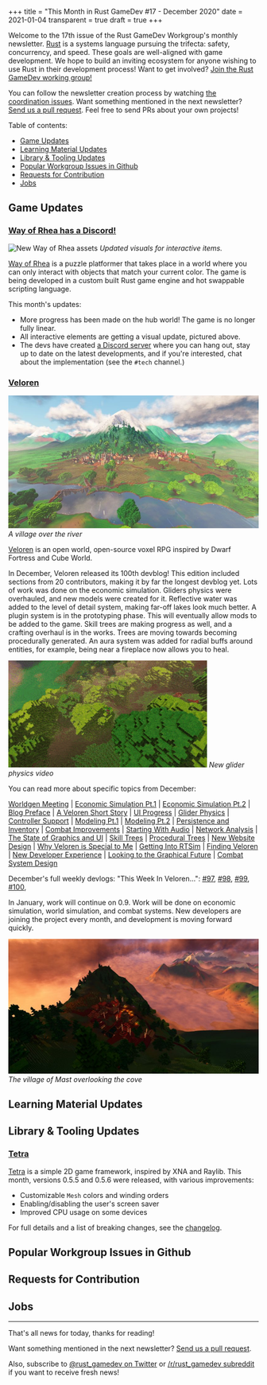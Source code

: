 +++
title = "This Month in Rust GameDev #17 - December 2020"
date = 2021-01-04
transparent = true
draft = true
+++

<!-- Check the post with markdownlint-->

Welcome to the 17th issue of the Rust GameDev Workgroup's
monthly newsletter.
[Rust] is a systems language pursuing the trifecta:
safety, concurrency, and speed.
These goals are well-aligned with game development.
We hope to build an inviting ecosystem for anyone wishing
to use Rust in their development process!
Want to get involved? [Join the Rust GameDev working group!][join]

You can follow the newsletter creation process
by watching [the coordination issues][coordination].
Want something mentioned in the next newsletter?
[Send us a pull request][pr].
Feel free to send PRs about your own projects!

[Rust]: https://rust-lang.org
[join]: https://github.com/rust-gamedev/wg#join-the-fun
[pr]: https://github.com/rust-gamedev/rust-gamedev.github.io
[coordination]: https://github.com/rust-gamedev/rust-gamedev.github.io/issues?q=label%3Acoordination

[Rust]: https://rust-lang.org
[join]: https://github.com/rust-gamedev/wg#join-the-fun

Table of contents:

- [Game Updates](#game-updates)
- [Learning Material Updates](#learning-material-updates)
- [Library & Tooling Updates](#library-tooling-updates)
- [Popular Workgroup Issues in Github](#popular-workgroup-issues-in-github)
- [Requests for Contribution](#requests-for-contribution)
- [Jobs](#jobs)

<!--
Ideal section structure is:

```
### [Title]

![image/GIF description](image link)
_image caption_

A paragraph or two with a summary and [useful links].

_Discussions:
[/r/rust](https://reddit.com/r/rust/todo),
[twitter](https://twitter.com/todo/status/123456)_

[Title]: https://first.link
[useful links]: https://other.link
```

If needed, a section can be split into subsections with a "------" delimiter.
-->

## Game Updates

### [Way of Rhea has a Discord!][wor-discord]

![New Way of Rhea assets](way-of-rhea.gif)
_Updated visuals for interactive items._

[Way of Rhea][wor-website] is a puzzle platformer that takes place in a world
where you can only interact with objects that match your current color. The game
is being developed in a custom built Rust game engine and hot swappable
scripting language.

This month's updates:

- More progress has been made on the hub world! The game is no longer fully
  linear.
- All interactive elements are getting a visual update, pictured above.
- The devs have created [a Discord server][wor-discord] where you can hang out,
  stay up to date on the latest developments, and if you're interested, chat
  about the implementation (see the `#tech` channel.)

[wor-discord]: https://discord.gg/JGeVt5XwPP
[wor-website]: https://anthropicstudios.com/way-of-rhea

### [Veloren][veloren]

![Landscape](veloren1.jpg)
_A village over the river_

[Veloren][veloren] is an open world, open-source voxel RPG inspired by Dwarf
Fortress and Cube World.

In December, Veloren released its 100th devblog! This edition included sections
from 20 contributors, making it by far the longest devblog yet. Lots of work was
done on the economic simulation. Gliders physics were overhauled, and new models
were created for it. Reflective water was added to the level of detail system,
making far-off lakes look much better. A plugin system is in the prototyping
phase. This will eventually allow mods to be added to the game. Skill trees are
making progress as well, and a crafting overhaul is in the works. Trees are
moving towards becoming procedurally generated. An aura system was added for
radial buffs around entities, for example, being near a fireplace now allows you
to heal.

[![Youtube preview img](veloren-glider.gif)][veloren-0.8-gameplay]
_New glider physics video_

You can read more about specific topics from December:

[Worldgen Meeting][veloren-1] |
[Economic Simulation Pt.1][veloren-2] |
[Economic Simulation Pt.2][veloren-3] |
[Blog Preface][veloren-4] |
[A Veloren Short Story][veloren-5] |
[UI Progress][veloren-6] |
[Glider Physics][veloren-7] |
[Controller Support][veloren-8] |
[Modeling Pt.1][veloren-9] |
[Modeling Pt.2][veloren-10] |
[Persistence and Inventory][veloren-11] |
[Combat Improvements][veloren-12] |
[Starting With Audio][veloren-13] |
[Network Analysis][veloren-14] |
[The State of Graphics and UI][veloren-15] |
[Skill Trees][veloren-16] |
[Procedural Trees][veloren-17] |
[New Website Design][veloren-18] |
[Why Veloren is Special to Me][veloren-19] |
[Getting Into RTSim][veloren-20] |
[Finding Veloren][veloren-21] |
[New Developer Experience][veloren-22] |
[Looking to the Graphical Future][veloren-23] |
[Combat System Design][veloren-24]

December's full weekly devlogs: "This Week In Veloren...":
[#97](https://veloren.net/devblog-97/),
[#98](https://veloren.net/devblog-98/),
[#99](https://veloren.net/devblog-99/),
[#100](https://veloren.net/devblog-100/),

In January, work will continue on 0.9. Work will be done on economic simulation,
world simulation, and combat systems. New developers are joining the project
every month, and development is moving forward quickly.

![Healing sceptre](veloren2.jpg)
_The village of Mast overlooking the cove_

[veloren-1]: https://veloren-net/devblog-97#worldgen-meeting-by-zesterer
[veloren-2]: https://veloren-net/devblog-98#economic-simulation-update-by-christof
[veloren-3]: https://veloren-net/devblog-99#economic-simulation-by-christof
[veloren-4]: https://veloren-net/devblog-100#preface-by-angelonfira
[veloren-5]: https://veloren-net/devblog-100#a-veloren-short-story-by-zesterer
[veloren-6]: https://veloren-net/devblog-100#ui-progress-by-pfau
[veloren-7]: https://veloren-net/devblog-100#glider-physics-by-slipped
[veloren-8]: https://veloren-net/devblog-100#mckol-s-veloren-journey
[veloren-9]: https://veloren-net/devblog-100#modeling-with-gemu
[veloren-10]: https://veloren-net/devblog-100#modeling-with-snowram
[veloren-11]: https://veloren-net/devblog-100#work-by-xvar
[veloren-12]: https://veloren-net/devblog-100#combat-improvements-by-james
[veloren-13]: https://veloren-net/devblog-100#starting-with-audio-by-badbbad
[veloren-14]: https://veloren-net/devblog-100#network-analysis-by-xmac94x
[veloren-15]: https://veloren-net/devblog-100#the-state-of-graphics-and-ui-by-imbris
[veloren-16]: https://veloren-net/devblog-100#skill-trees-by-sam
[veloren-17]: https://veloren-net/devblog-100#procedural-trees-by-ccgauche
[veloren-18]: https://veloren-net/devblog-100#new-website-design-by-songtronix
[veloren-19]: https://veloren-net/devblog-100#why-veloren-is-special-to-me-by-christof
[veloren-20]: https://veloren-net/devblog-100#getting-into-rtsim-by-ubruntu
[veloren-21]: https://veloren-net/devblog-100#finding-veloren-by-yusdacra
[veloren-22]: https://veloren-net/devblog-100#new-developer-experience-by-entropy
[veloren-23]: https://veloren-net/devblog-100#looking-to-the-graphical-future-by-sharp
[veloren-24]: https://veloren-net/devblog-100#combat-system-design-by-silentium
[veloren]: https://veloren.net
[veloren-0.8-changelog]: https://gitlab.com/veloren/veloren/-/blob/master/CHANGELOG.md#080-2020-11-28
[veloren-minidebconf-talk]: https://www.youtube.com/watch?v=76FPpOnshNw
[veloren-gamingonlinux-article]: https://www.gamingonlinux.com/2020/11/inspired-by-the-likes-of-cube-world-open-source-rpg-veloren-has-the-biggest-update-yet
[veloren-0.8-gameplay]: https://www.youtube.com/watch?v=8WWVe1cIu7I

## Learning Material Updates

## Library & Tooling Updates

### [Tetra]

[Tetra] is a simple 2D game framework, inspired by XNA and Raylib. This month,
versions 0.5.5 and 0.5.6 were released, with various improvements:

- Customizable `Mesh` colors and winding orders
- Enabling/disabling the user's screen saver
- Improved CPU usage on some devices

For full details and a list of breaking changes, see the
[changelog][tetra-changelog].

[tetra]: https://github.com/17cupsofcoffee/tetra
[tetra-changelog]: https://github.com/17cupsofcoffee/tetra/blob/main/CHANGELOG.md

## Popular Workgroup Issues in Github

<!-- Up to 10 links to interesting issues -->

## Requests for Contribution

<!-- Links to "good first issue"-labels or direct links to specific tasks -->

## Jobs

<!-- An optional section for new jobs related to Rust gamedev -->

------

That's all news for today, thanks for reading!

Want something mentioned in the next newsletter?
[Send us a pull request][pr].

Also, subscribe to [@rust_gamedev on Twitter][@rust_gamedev]
or [/r/rust_gamedev subreddit][/r/rust_gamedev] if you want to receive fresh news!

<!--
TODO: Add real links and un-comment once this post is published
**Discussions of this post**:
[/r/rust](TODO),
[twitter](TODO).
-->

[/r/rust_gamedev]: https://reddit.com/r/rust_gamedev
[@rust_gamedev]: https://twitter.com/rust_gamedev
[pr]: https://github.com/rust-gamedev/rust-gamedev.github.io

